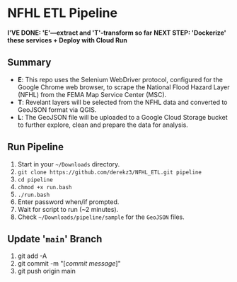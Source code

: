 # NFHL ETL Pipeline  


**I'VE DONE: 'E'—extract and 'T'-transform so far**
**NEXT STEP: 'Dockerize' these services + Deploy with Cloud Run**


## Summary

- **E**: This repo uses the Selenium WebDriver protocol, configured for the Google Chrome web browser, to scrape the National Flood Hazard Layer (NFHL) from the FEMA Map Service Center (MSC).
- **T**: Revelant layers will be selected from the NFHL data and converted to GeoJSON format via QGIS.
- **L**: The GeoJSON file will be uploaded to a Google Cloud Storage bucket to further explore, clean and prepare the data for analysis.


## Run Pipeline

1. Start in your `~/Downloads` directory.
2. `git clone https://github.com/derekz3/NFHL_ETL.git pipeline`
3. `cd pipeline`
4. `chmod +x run.bash`
5. `./run.bash`
6. Enter password when/if prompted.
7. Wait for script to run (~2 minutes).
7. Check `~/Downloads/pipeline/sample` for the `GeoJSON` files.  


## Update '`main`' Branch

1. git add -A
2. git commit -m "[*commit message*]"
3. git push origin main